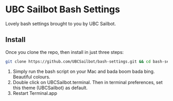 # UBC Sailbot Bash Settings
Lovely bash settings brought to you by UBC Sailbot.

## Install
Once you clone the repo, then install in just three steps:

```bash
git clone https://github.com/UBCSailbot/bash-settings.git && cd bash-settings && sudo ./install.sh
```
1. Simply run the bash script on your Mac and bada boom bada bing.  Beautiful colours.
2. Double click on UBCSailbot.terminal.  Then in terminal preferences, set this theme (UBCSailbot) as default.
3. Restart Terminal.app


